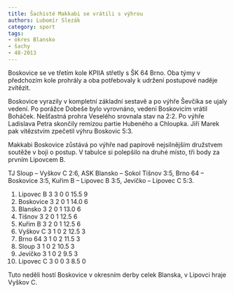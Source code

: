 ```yaml
---
title: Šachisté Makkabi se vrátili s výhrou
authors: Lubomír Slezák
category: sport
tags:
- okres Blansko
- šachy
- 48-2013
---
```


Boskovice se ve třetím kole KPIIA střetly s ŠK 64 Brno. Oba týmy v předchozím kole prohrály a oba potřebovaly k udržení postupové naděje zvítězit.

Boskovice vyrazily v kompletní základní sestavě a po výhře Ševčíka se ujaly vedení. Po porážce Dobeše bylo vyrovnáno, vedení Boskovicím vrátil Boháček. Nešťastná prohra Veselého srovnala stav na 2:2. Po výhře Ladislava Petra skončily remízou partie Hubeného a Chloupka. Jiří Marek pak vítězstvím zpečetil výhru Boskovic 5:3.

Makkabi Boskovice zůstává po výhře nad papírově nejsilnějším družstvem soutěže v boji o postup. V tabulce si polepšilo na druhé místo, tři body za prvním Lipovcem B.

TJ Sloup – Vyškov C 2:6, ASK Blansko – Sokol Tišnov 3:5, Brno 64 – Boskovice 3:5, Kuřim B – Lipovec B 3:5, Jevíčko – Lipovec C 5:3.

1. Lipovec B 3 3 0 0 15.5 9 
2. Boskovice 3 2 0 1 14.0 6 
3. Blansko 3 2 0 1 13.0 6 
4. Tišnov 3 2 0 1 12.5 6 
5. Kuřim B 3 2 0 1 12.5 6 
6. Vyškov C 3 1 0 2 12.5 3 
7. Brno 64 3 1 0 2 11.5 3 
8. Sloup 3 1 0 2 10.5 3 
9. Jevíčko 3 1 0 2 9.5 3 
10. Lipovec C 3 0 0 3 8.5 0 

Tuto neděli hostí Boskovice v okresním derby celek Blanska, v Lipovci hraje Vyškov C.